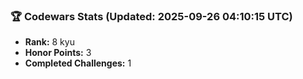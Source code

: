 ### 🏆 Codewars Stats (Updated: 2025-09-26 04:10:15 UTC)

- **Rank:** 8 kyu
- **Honor Points:** 3
- **Completed Challenges:** 1
